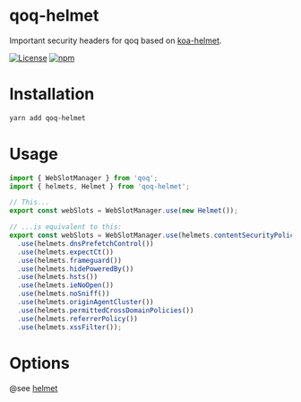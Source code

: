 # qoq-helmet

Important security headers for qoq based on [koa-helmet](https://github.com/venables/koa-helmet).

[![License](https://img.shields.io/github/license/qoq-ts/qoq-helmet)](https://github.com/qoq-ts/qoq-helmet/blob/master/LICENSE)
[![npm](https://img.shields.io/npm/v/qoq-helmet)](https://www.npmjs.com/package/qoq-helmet)

# Installation

```bash
yarn add qoq-helmet
```

# Usage

```typescript
import { WebSlotManager } from 'qoq';
import { helmets, Helmet } from 'qoq-helmet';

// This...
export const webSlots = WebSlotManager.use(new Helmet());

// ...is equivalent to this:
export const webSlots = WebSlotManager.use(helmets.contentSecurityPolicy())
  .use(helmets.dnsPrefetchControl())
  .use(helmets.expectCt())
  .use(helmets.frameguard())
  .use(helmets.hidePoweredBy())
  .use(helmets.hsts())
  .use(helmets.ieNoOpen())
  .use(helmets.noSniff())
  .use(helmets.originAgentCluster())
  .use(helmets.permittedCrossDomainPolicies())
  .use(helmets.referrerPolicy())
  .use(helmets.xssFilter());
```

# Options

@see [helmet](https://github.com/helmetjs/helmet#helmet)
